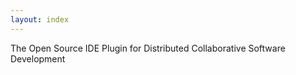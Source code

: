 ```yaml
---
layout: index
---
```


The Open Source IDE Plugin for Distributed Collaborative Software Development
